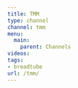 ```yaml
---
title: TMM
type: channel
channel: tmm
menu:
  main:
    parent: Channels
videos:
tags:
- breadtube
url: /tmm/
---
```

